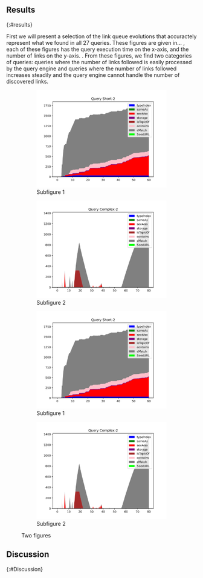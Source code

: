 ## Results
{:#results}

First we will present a selection of the link queue evolutions that accuractely represent what we found in all 27 queries. These figures are given in... , each of these figures has the query execution time on the x-axis, and the number of links on the y-axis. . From these figures, we find two categories of queries: queries where the number of links followed is easily processed by the query engine and queries where the number of links followed increases steadily and the query engine cannot handle the number of discovered links.


<figure id="figure-main" class="side-by-side-figure">

<figure id="figure-main-1" class="subfigure">
<img src="figures/interactive-short-2-timestamps.svg">
<figcaption markdown="block">
Subfigure 1
</figcaption>
</figure>

<figure id="figure-main-2" class="subfigure">
<img src="figures/interactive-complex-2-timestamps-shortened.svg">
<figcaption markdown="block">
Subfigure 2
</figcaption>
</figure>

<figure id="figure-main-1" class="subfigure">
<img src="figures/interactive-short-2-timestamps.svg">
<figcaption markdown="block">
Subfigure 1
</figcaption>
</figure>

<figure id="figure-main-2" class="subfigure">
<img src="figures/interactive-complex-2-timestamps-shortened.svg">
<figcaption markdown="block">
Subfigure 2
</figcaption>
</figure>

<figcaption markdown="block">
Two figures
</figcaption>
</figure>

## Discussion
{:#Discussion}